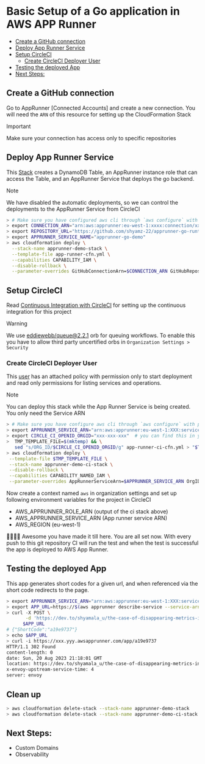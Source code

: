 # Basic Setup of a Go application in AWS APP Runner

 - [Create a GitHub connection](#create-a-github-connection)
 - [Deploy App Runner Service](#deploy-app-runner-service)
 - [Setup CircleCI](#setup-circleci)
   + [Create CircleCI Deployer User](#create-circleci-deployer-user)
 - [Testing the deployed App](#testing-the-deployed-app)
 - [Next Steps:](#next-steps)

## Create a GitHub connection

Go to AppRunner [Connected Accounts] and create a new connection. You will need the `ARN` of this resource for setting up
the CloudFormation Stack

> [!IMPORTANT]  
> Make sure your connection has access only to specific repositories

## Deploy App Runner Service

This [Stack](app-runner-cfn.yml) creates a DynamoDB Table, an AppRunner instance role that can access the Table, and an AppRunner Service
that deploys the go backend. 

> [!NOTE]  
> We have disabled the automatic deployments, so we can control the deployments to the AppRunner Service from CircleCI

```bash
> # Make sure you have configured aws cli through `aws configure` with proper credentials
> export CONNECTION_ARN="arn:aws:apprunner:eu-west-1:xxxx:connection/xxx/xxx" # <- Copy this from connection created above
> export REPOSITORY_URL="https://github.com/shyamz-22/apprunner-go-runtime-app"
> export APPRUNNER_SERVICE_NAME="apprunner-go-demo"
> aws cloudformation deploy \
  --stack-name apprunner-demo-stack \
  --template-file app-runner-cfn.yml \
  --capabilities CAPABILITY_IAM \
  --disable-rollback \
  --parameter-overrides GitHubConnectionArn=$CONNECTION_ARN GitHubRepository=$REPOSITORY_URL AppRunnerServiceName=$APPRUNNER_SERVICE_NAME
```

## Setup CircleCI

Read [Continuous Integration with CircleCI] for setting up the continuous integration for this project

> [!Warning]
> We use [eddiewebb/queue@2.2.1] orb for queuing workflows.
> To enable this you have to allow third party uncertified orbs in `Organization Settings > Security`

### Create CircleCI Deployer User
This [user](app-runner-deployer-cfn.yml) has an attached policy with permission only to start deployment and read only permissions for listing services and operations.

> [!NOTE]
> You can deploy this stack while the App Runner Service is being created. You only need the Service ARN

```bash
> # Make sure you have configure aws cli through `aws configure` with proper credentials
> export APPRUNNER_SERVICE_ARN="arn:aws:apprunner:eu-west-1:XXX:service/xxx/xxx" # <- Copy this from service created above
> export CIRCLE_CI_OPENID_ORGID="xxx-xxx-xxx"  # you can find this in your CircleCI organization settings
>  TMP_TEMPLATE_FILE=$(mktemp) && \
   sed "s/ORG_ID/$CIRCLE_CI_OPENID_ORGID/g" app-runner-ci-cfn.yml > "$TMP_TEMPLATE_FILE" 
> aws cloudformation deploy \
 --template-file $TMP_TEMPLATE_FILE \
 --stack-name apprunner-demo-ci-stack \
 --disable-rollback \
 --capabilities CAPABILITY_NAMED_IAM \
 --parameter-overrides AppRunnerServiceArn=$APPRUNNER_SERVICE_ARN OrgID=$CIRCLE_CI_OPENID_ORGID && rm $TMP_TEMPLATE_FILE 


```
Now create a context named `aws` in organization settings and set up following environment variables for the project in CircleCI

- AWS_APPRUNNER_ROLE_ARN (output of the ci stack above)
- AWS_APPRUNNER_SERVICE_ARN (App runner service ARN)
- AWS_REGION (eu-west-1)

🥳💃💃🥳 Awesome you have made it till here. You are all set now. With every push to this git repository
CI will run the test and when the test is successful the app is deployed to AWS App Runner.

## Testing the deployed App

This app generates short codes for a given url, and when referenced via the short code redirects to the page.

```bash
> export APPRUNNER_SERVICE_ARN="arn:aws:apprunner:eu-west-1:XXX:service/xxx/xxx" # <- Copy this from service created above
> export APP_URL=https://$(aws apprunner describe-service --service-arn $APPRUNNER_SERVICE_ARN --output text --query Service.ServiceUrl)/app/
> curl -X POST \
       -d 'https://dev.to/shyamala_u/the-case-of-disappearing-metrics-in-kubernetes-1kdh' \
      $APP_URL
# {"ShortCode":"a19e9737"}
> echo $APP_URL
> curl -i https://xxx.yyy.awsapprunner.com/app/a19e9737
HTTP/1.1 302 Found
content-length: 0
date: Sun, 20 Aug 2023 21:18:01 GMT
location: https://dev.to/shyamala_u/the-case-of-disappearing-metrics-in-kubernetes-1kdh # <- Redirected to the page
x-envoy-upstream-service-time: 4
server: envoy
```

## Clean up 

```bash
> aws cloudformation delete-stack --stack-name apprunner-demo-stack
> aws cloudformation delete-stack --stack-name apprunner-demo-ci-stack
```


## Next Steps:
- Custom Domains
- Observability


[Github Connections]: https://eu-west-1.console.aws.amazon.com/apprunner/home?region=eu-west-1#/connections
[Continuous Integration with CircleCI]: https://circleci.com/blog/setting-up-continuous-integration-with-github/
[eddiewebb/queue@2.2.1]:https://circleci.com/developer/orbs/orb/eddiewebb/queue?version=2.2.1#usage-queue_workflow